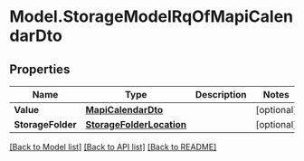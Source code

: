# Model.StorageModelRqOfMapiCalendarDto
## Properties
Name | Type | Description | Notes
------------ | ------------- | ------------- | -------------
**Value** | [**MapiCalendarDto**](MapiCalendarDto.md) |  | [optional] 
**StorageFolder** | [**StorageFolderLocation**](StorageFolderLocation.md) |  | [optional] 



[[Back to Model list]](README.md#documentation-for-models) [[Back to API list]](README.md#documentation-for-api-endpoints) [[Back to README]](README.md)



